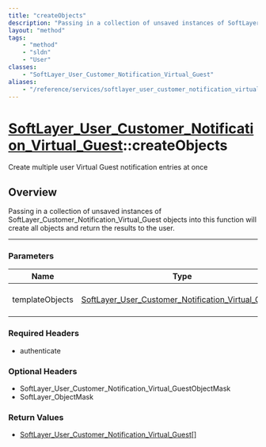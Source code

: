 ```yaml
---
title: "createObjects"
description: "Passing in a collection of unsaved instances of SoftLayer_Customer_Notification_Virtual_Guest objects into this function... "
layout: "method"
tags:
    - "method"
    - "sldn"
    - "User"
classes:
    - "SoftLayer_User_Customer_Notification_Virtual_Guest"
aliases:
    - "/reference/services/softlayer_user_customer_notification_virtual_guest/createObjects"
---
```

# [SoftLayer_User_Customer_Notification_Virtual_Guest](/reference/services/SoftLayer_User_Customer_Notification_Virtual_Guest)::createObjects

Create multiple user Virtual Guest notification entries at once


## Overview 
Passing in a collection of unsaved instances of SoftLayer_Customer_Notification_Virtual_Guest objects into this function will create all objects and return the results to the user. 

-----

### Parameters 
|Name | Type | Description |
| --- | --- | --- |
|templateObjects| <a href='/reference/datatypes/SoftLayer_User_Customer_Notification_Virtual_Guest'>SoftLayer_User_Customer_Notification_Virtual_Guest[] </a>| An array of SoftLayer_User_Customer_Notification_Virtual_Guest objects that you wish to create.|


### Required Headers
* authenticate


### Optional Headers
* SoftLayer_User_Customer_Notification_Virtual_GuestObjectMask
* SoftLayer_ObjectMask

### Return Values
* <a href='/reference/datatypes/SoftLayer_User_Customer_Notification_Virtual_Guest'>SoftLayer_User_Customer_Notification_Virtual_Guest[] </a>




